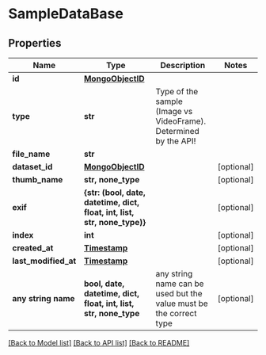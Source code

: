 # SampleDataBase


## Properties
Name | Type | Description | Notes
------------ | ------------- | ------------- | -------------
**id** | [**MongoObjectID**](MongoObjectID.md) |  | 
**type** | **str** | Type of the sample (Image vs VideoFrame). Determined by the API! | 
**file_name** | **str** |  | 
**dataset_id** | [**MongoObjectID**](MongoObjectID.md) |  | [optional] 
**thumb_name** | **str, none_type** |  | [optional] 
**exif** | **{str: (bool, date, datetime, dict, float, int, list, str, none_type)}** |  | [optional] 
**index** | **int** |  | [optional] 
**created_at** | [**Timestamp**](Timestamp.md) |  | [optional] 
**last_modified_at** | [**Timestamp**](Timestamp.md) |  | [optional] 
**any string name** | **bool, date, datetime, dict, float, int, list, str, none_type** | any string name can be used but the value must be the correct type | [optional]

[[Back to Model list]](../README.md#documentation-for-models) [[Back to API list]](../README.md#documentation-for-api-endpoints) [[Back to README]](../README.md)


